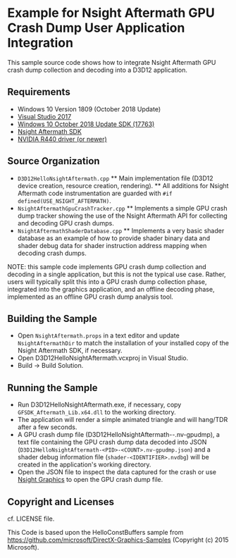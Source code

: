 # Example for Nsight Aftermath GPU Crash Dump User Application Integration

This sample source code shows how to integrate Nsight Aftermath GPU crash dump
collection and decoding into a D3D12 application.

## Requirements
* Windows 10 Version 1809 (October 2018 Update)
* [Visual Studio 2017](https://www.visualstudio.com/)
* [Windows 10 October 2018 Update SDK (17763)](https://developer.microsoft.com/en-US/windows/downloads/windows-10-sdk)
* [Nsight Aftermath SDK](https://developer.nvidia.com/nsight-aftermath)
* [NVIDIA R440 driver (or newer)](https://www.nvidia.com/Download/index.aspx?lang=en-us)

## Source Organization
* `D3D12HelloNsightAftermath.cpp`
** Main implementation file (D3D12 device creation, resource creation,
   rendering).
** All additions for Nsight Aftermath code instrumentation are guarded with
   `#if defined(USE_NSIGHT_AFTERMATH)`.
* `NsightAftermathGpuCrashTracker.cpp`
** Implements a simple GPU crash dump tracker showing the use of the Nsight
   Aftermath API for collecting and decoding GPU crash dumps.
* `NsightAftermathShaderDatabase.cpp`
** Implements a very basic shader database as an example of how to provide
   shader binary data and shader debug data for shader instruction address
   mapping when decoding crash dumps.

NOTE: this sample code implements GPU crash dump collection and decoding in a
single application, but this is not the typical use case. Rather, users will
typically split this into a GPU crash dump collection phase, integrated into the
graphics application, and an offline decoding phase, implemented as an offline
GPU crash dump analysis tool.

## Building the Sample
* Open `NsightAftermath.props` in a text editor and update `NsightAftermathDir`
  to match the installation of your installed copy of the Nsight Aftermath SDK,
  if necessary.
* Open D3D12HelloNsightAftermath.vcxproj in Visual Studio.
* Build -> Build Solution.

## Running the Sample
* Run D3D12HelloNsightAftermath.exe, if necessary, copy `GFSDK_Aftermath_Lib.x64.dll`
  to the working directory.
* The application will render a simple animated triangle and will hang/TDR after
  a few seconds.
* A GPU crash dump file (D3D12HelloNsightAftermath-<PID>-<COUNT>.nv-gpudmp),
  a text file containing the GPU crash dump data decoded into JSON
  (`D3D12HelloNsightAftermath-<PID>-<COUNT>.nv-gpudmp.json`) and a shader
  debug information file (`shader-<IDENTIFIER>.nvdbg`) will be created in the
  application's working directory.
* Open the JSON file to inspect the data captured for the crash or use
  [Nsight Graphics](https://developer.nvidia.com/nsight-graphics) to open
  the GPU crash dump file.

## Copyright and Licenses
cf. LICENSE file.

This Code is based upon the HelloConstBuffers sample from https://github.com/microsoft/DirectX-Graphics-Samples (Copyright (c) 2015 Microsoft).

